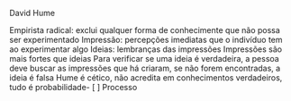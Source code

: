 David Hume

Empirista radical: exclui qualquer forma de conhecimente que não possa ser experimentado
Impressão: percepções imediatas que o indivíduo tem ao experimentar algo
Ideias: lembranças das impressões
Impressões são mais fortes que ideias
Para verificar se uma ideia é verdadeira, a pessoa deve buscar as impressões que há criaram, se não forem encontradas, a ideia é falsa
Hume é cético, não acredita em conhecimentos verdadeiros, tudo é probabilidade- [ ] Processo 
